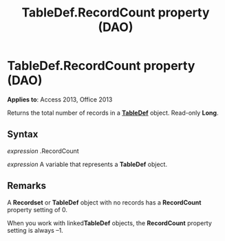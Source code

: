 ﻿---
title: TableDef.RecordCount property (DAO)
TOCTitle: RecordCount Property
ms:assetid: f8804244-0134-fc1f-1f5f-4971afe17974
ms:mtpsurl: https://msdn.microsoft.com/library/Ff836946(v=office.15)
ms:contentKeyID: 48548783
ms.date: 09/18/2015
mtps_version: v=office.15
---

# TableDef.RecordCount property (DAO)


**Applies to**: Access 2013, Office 2013

Returns the total number of records in a **[TableDef](tabledef-object-dao.md)** object. Read-only **Long**.

## Syntax

*expression* .RecordCount

*expression* A variable that represents a **TableDef** object.

## Remarks

A **Recordset** or **TableDef** object with no records has a **RecordCount** property setting of 0.

When you work with linked**TableDef** objects, the **RecordCount** property setting is always –1.

